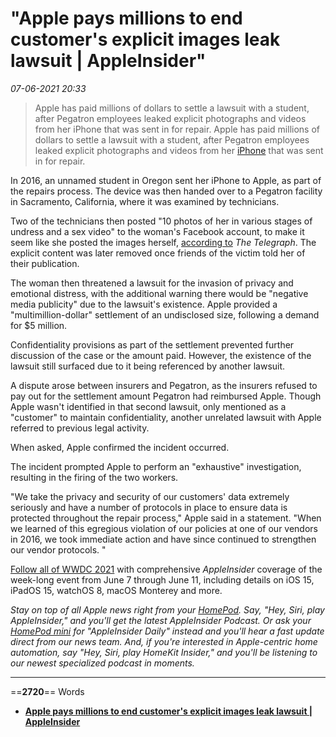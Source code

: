 # "Apple pays millions to end customer's explicit images leak lawsuit | AppleInsider"

*07-06-2021 20:33* 

> Apple has paid millions of dollars to settle a lawsuit with a student, after Pegatron employees leaked explicit photographs and videos from her iPhone that was sent in for repair.
Apple has paid millions of dollars to settle a lawsuit with a student, after Pegatron employees leaked explicit photographs and videos from her [iPhone](https://appleinsider.com/inside/iphone) that was sent in for repair.

In 2016, an unnamed student in Oregon sent her iPhone to Apple, as part of the repairs process. The device was then handed over to a Pegatron facility in Sacramento, California, where it was examined by technicians.

Two of the technicians then posted "10 photos of her in various stages of undress and a sex video" to the woman's Facebook account, to make it seem like she posted the images herself, [according to](https://www.telegraph.co.uk/business/2021/06/06/apple-pays-millions-woman-explicit-photos-posted-online/) *The Telegraph*. The explicit content was later removed once friends of the victim told her of their publication.

The woman then threatened a lawsuit for the invasion of privacy and emotional distress, with the additional warning there would be "negative media publicity" due to the lawsuit's existence. Apple provided a "multimillion-dollar" settlement of an undisclosed size, following a demand for $5 million.

Confidentiality provisions as part of the settlement prevented further discussion of the case or the amount paid. However, the existence of the lawsuit still surfaced due to it being referenced by another lawsuit.

A dispute arose between insurers and Pegatron, as the insurers refused to pay out for the settlement amount Pegatron had reimbursed Apple. Though Apple wasn't identified in that second lawsuit, only mentioned as a "customer" to maintain confidentiality, another unrelated lawsuit with Apple referred to previous legal activity.

When asked, Apple confirmed the incident occurred.

The incident prompted Apple to perform an "exhaustive" investigation, resulting in the firing of the two workers.

"We take the privacy and security of our customers' data extremely seriously and have a number of protocols in place to ensure data is protected throughout the repair process," Apple said in a statement. "When we learned of this egregious violation of our policies at one of our vendors in 2016, we took immediate action and have since continued to strengthen our vendor protocols. "

[Follow all of WWDC 2021](https://appleinsider.com/inside/wwdc) with comprehensive *AppleInsider* coverage of the week-long event from June 7 through June 11, including details on iOS 15, iPadOS 15, watchOS 8, macOS Monterey and more.

*Stay on top of all Apple news right from your [HomePod](https://appleinsider.com/inside/HomePod). Say, "Hey, Siri, play AppleInsider," and you'll get the latest AppleInsider Podcast. Or ask your [HomePod mini](https://appleinsider.com/inside/HomePod-mini) for "AppleInsider Daily" instead and you'll hear a fast update direct from our news team. And, if you're interested in Apple-centric home automation, say "Hey, Siri, play HomeKit Insider," and you'll be listening to our newest specialized podcast in moments.*
***

==**2720**== Words

- **[Apple pays millions to end customer's explicit images leak lawsuit | AppleInsider](https://appleinsider.com/articles/21/06/07/apple-pays-millions-to-end-customers-explicit-images-leak-lawsuit)**

